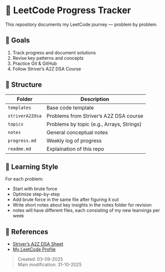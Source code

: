 # 🚀 LeetCode Progress Tracker

This repository documents my LeetCode journey — problem by problem.

## 🎯 Goals
1. Track progress and document solutions
2. Revise key patterns and concepts
3. Practice Git & GitHub
4. Follow Striver’s A2Z DSA Course

## 📁 Structure
| Folder | Description |
|--------|--------------|
| `templates` | Base code template |
| `striverA2Zdsa` | Problems from Striver’s A2Z DSA course |
| `topics` | Problems by topic (e.g., Arrays, Strings) |
| `notes` | General conceptual notes |
| `progress.md` | Weekly log of progress |
| `readme.md` | Explaination of this repo |


## 🧠 Learning Style
For each problem:
- Start with brute force
- Optimize step-by-step
- Add brute force in the same file after figuring it out
- Write short notes about key insights in the notes folder for revision
- notes will have different files, each consisting of my new learnings per week

## 🔗 References
- [Striver’s A2Z DSA Sheet](https://takeuforward.org/strivers-a2z-dsa-course/)
- [My LeetCode Profile](https://leetcode.com/YOURUSERNAME)

> Created: 03-09-2025  
> Main modification: 31-10-2025
